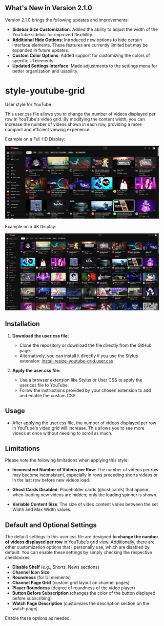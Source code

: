 ## What's New in Version 2.1.0

Version 2.1.0 brings the following updates and improvements:

- **Sidebar Size Customization**: Added the ability to adjust the width of the YouTube sidebar for improved flexibility.
- **Additional Hide Options**: Introduced new options to hide certain interface elements. These features are currently limited but may be expanded in future updates.
- **Custom Color Options**: Added support for customizing the colors of specific UI elements.
- **Updated Settings Interface**: Made adjustments to the settings menu for better organization and usability.

# style-youtube-grid

User style for YouTube

This user.css file allows you to change the number of videos displayed per row in YouTube's video grid. By modifying the content width, you can increase the number of videos shown in each row, providing a more compact and efficient viewing experience.

Example on a Full HD Display:

![ex1.jpg](https://github.com/Igusy/style-youtube-grid/blob/5aab8a96888b7e43f15de1c58d0f92dea4fd86c5/screenshots/ex1.jpg)

Example on a 4K Display:

![ex2.jpg](https://github.com/Igusy/style-youtube-grid/blob/5aab8a96888b7e43f15de1c58d0f92dea4fd86c5/screenshots/ex2.jpg)

## Installation

1. **Download the user.css file:**
   
   - Clone the repository or download the file directly from the GitHub page.
   - Alternatively, you can install it directly if you use the Stylus extension:
     [Install resize-youtube-grid.user.css](https://github.com/Igusy/style-youtube-grid/raw/main/resize-youtube-grid.user.css)

2. **Apply the user.css file:**
   
   - Use a browser extension like Stylus or User CSS to apply the user.css file to YouTube.
   - Follow the instructions provided by your chosen extension to add and enable the custom CSS.

## Usage

- After applying the user.css file, the number of videos displayed per row in YouTube's video grid will increase. This allows you to see more videos at once without needing to scroll as much.

## Limitations

Please note the following limitations when applying this style:

* **Inconsistent Number of Videos per Row**: The number of videos per row may become inconsistent, especially in rows preceding shorts videos or in the last row before new videos load.

* **Ghost Cards Disabled**: Placeholder cards (ghost cards) that appear when loading new videos are hidden; only the loading spinner is shown.

* **Variable Content Size**: The size of video content varies between the set Width and Max Width values.

## Default and Optional Settings

The default settings in this user.css file are designed **to change the number of videos displayed per row** in YouTube’s grid view. Additionally, there are other customization options that I personally use, which are disabled by default. You can enable these settings by simply checking the respective checkboxes:

- **Disable Shelf** (e.g., Shorts, News sections)
- **Channel Icon Size**
- **Roundness** (for UI elements)
- **Channel Page Grid** (custom grid layout on channel pages)
- **Player Roundness** (degree of roundness of the video player)
- **Button Before Subscription** (changes the color of the button displayed before subscribing)
- **Watch Page Description** (customizes the description section on the watch page)

Enable these options as needed.
